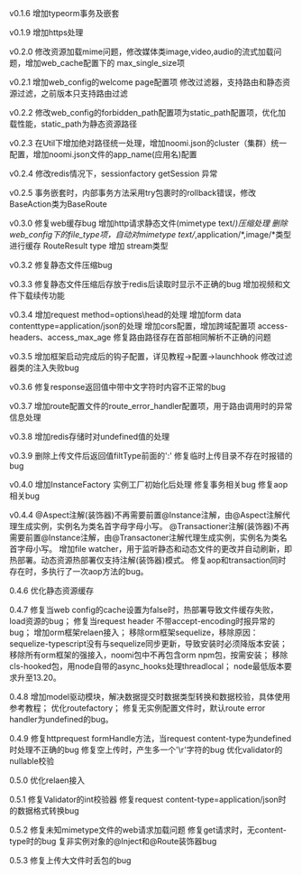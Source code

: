 v0.1.6
增加typeorm事务及嵌套

v0.1.9
增加https处理

v0.2.0
修改资源加载mime问题，修改媒体类image,video,audio的流式加载问题，增加web_cache配置下的 max_single_size项

v0.2.1
增加web_config的welcome page配置项
修改过滤器，支持路由和静态资源过滤，之前版本只支持路由过滤

v0.2.2
修改web_config的forbidden_path配置项为static_path配置项，优化加载性能，static_path为静态资源路径

v0.2.3
在Util下增加绝对路径统一处理，增加noomi.json的cluster（集群）统一配置，增加noomi.json文件的app_name(应用名)配置

v0.2.4
修改redis情况下，sessionfactory getSession 异常

v0.2.5
事务嵌套时，内部事务方法采用try包裹时的rollback错误，修改BaseAction类为BaseRoute

v0.3.0
修复web缓存bug
增加http请求静态文件(mimetype text/*)压缩处理
删除web_config下的file_type项，自动对mimetype text/*,application/*,image/*类型进行缓存
RouteResult type 增加 stream类型

v0.3.2
修复静态文件压缩bug

v0.3.3
修复静态文件压缩后存放于redis后读取时显示不正确的bug
增加视频和文件下载续传功能

v0.3.4
增加request method=options\head的处理
增加form data contenttype=application/json的处理
增加cors配置，增加跨域配置项 access-headers、access_max_age
修复路由路径存在首部相同解析不正确的问题

v0.3.5 
增加框架启动完成后的钩子配置，详见教程->配置->launchhook
修改过滤器类的注入失败bug

v0.3.6
修复response返回值中带中文字符时内容不正常的bug

v0.3.7
增加route配置文件的route_error_handler配置项，用于路由调用时的异常信息处理

v0.3.8
增加redis存储时对undefined值的处理

v0.3.9
删除上传文件后返回值filtType前面的':'
修复临时上传目录不存在时报错的bug

v0.4.0
增加InstanceFactory 实例工厂初始化后处理
修复事务相关bug
修复aop相关bug

v0.4.4
@Aspect注解(装饰器)不再需要前置@Instance注解，由@Aspect注解代理生成实例，实例名为类名首字母字母小写。
@Transactioner注解(装饰器)不再需要前置@Instance注解，由@Transactoner注解代理生成实例，实例名为类名首字母小写。
增加file watcher，用于监听静态和动态文件的更改并自动刷新，即热部署。动态资源热部署仅支持注解(装饰器)模式。
修复aop和transaction同时存在时，多执行了一次aop方法的bug。

0.4.6
优化静态资源缓存

0.4.7
修复当web config的cache设置为false时，热部署导致文件缓存失败，load资源的bug；
修复当request header 不带accept-encoding时报异常的bug；
增加orm框架relaen接入；
移除orm框架sequelize，移除原因：sequelize-typescript没有与sequelize同步更新，导致安装时必须降版本安装；
移除所有orm框架的强接入，noomi包中不再包含orm npm包，按需安装；
移除cls-hooked包，用node自带的async_hooks处理threadlocal；
node最低版本要求升至13.20。

0.4.8
增加model驱动模块，解决数据提交时数据类型转换和数据校验，具体使用参考教程；
优化routefactory；
修复无实例配置文件时，默认route error handler为undefined的bug。

0.4.9
修复httprequest formHandle方法，当request content-type为undefined时处理不正确的bug
修复空上传时，产生多一个'\r'字符的bug
优化validator的nullable校验

0.5.0
优化relaen接入

0.5.1
修复Validator的int校验器
修复request content-type=application/json时的数据格式转换bug

0.5.2
修复未知mimetype文件的web请求加载问题
修复get请求时，无content-type时的bug
复非实例对象的@Inject和@Route装饰器bug

0.5.3
修复上传大文件时丢包的bug

